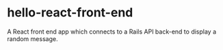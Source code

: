 # hello-react-front-end
A React front end app which connects to a Rails API back-end to display a random message.

